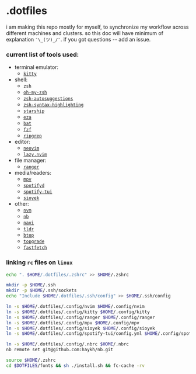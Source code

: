 # .dotfiles

i am making this repo mostly for myself, to synchronize my workflow across different machines and clusters. so this doc will have minimum of explanation `¯\_(ツ)_/¯`. if you got questions -- add an issue.

### current list of tools used:
- terminal emulator:
    - [`kitty`](https://sw.kovidgoyal.net/kitty/)
- shell: 
    - `zsh`
    - [`oh-my-zsh`](https://ohmyz.sh/)
    - [`zsh-autosuggestions`](https://github.com/zsh-users/zsh-autosuggestions/blob/master/INSTALL.md#oh-my-zsh)
    - [`zsh-syntax-highlighting`](https://github.com/zsh-users/zsh-syntax-highlighting/blob/master/INSTALL.md#oh-my-zsh)
    - [`starship`](https://starship.rs/)
    - [`eza`](https://eza.rocks/)
    - [`bat`](https://github.com/sharkdp/bat)
    - [`fzf`](https://github.com/junegunn/fzf)
    - [`ripgrep`](https://github.com/BurntSushi/ripgrep)
- editor:
    - [`neovim`](https://neovim.io/)
    - [`lazy.nvim`](https://github.com/folke/lazy.nvim)
- file manager:
    - [`ranger`](https://github.com/ranger/ranger)
- media/readers:
    - [`mpv`](https://mpv.io/)
    - [`spotifyd`](https://spotifyd.rs/)
    - [`spotify-tui`](https://github.com/Rigellute/spotify-tui)
    - [`sioyek`](https://github.com/ahrm/sioyek)
- other:
    - [`nvm`](https://github.com/nvm-sh/nvm)
    - [`nb`](https://github.com/xwmx/nb)
    - [`navi`](https://github.com/denisidoro/navi)
    - [`tldr`](https://tldr.sh/)
    - [`btop`](https://github.com/aristocratos/btop)
    - [`topgrade`](https://github.com/topgrade-rs/topgrade)
    - [`fastfetch`](https://github.com/fastfetch-cli/fastfetch)

### linking `rc` files on `linux`
```sh
echo ". $HOME/.dotfiles/.zshrc" >> $HOME/.zshrc

mkdir -p $HOME/.ssh
mkdir -p $HOME/.ssh/sockets
echo "Include $HOME/.dotfiles/.ssh/config" >> $HOME/.ssh/config

ln -s $HOME/.dotfiles/.config/nvim $HOME/.config/nvim
ln -s $HOME/.dotfiles/.config/kitty $HOME/.config/kitty
ln -s $HOME/.dotfiles/.config/ranger $HOME/.config/ranger
ln -s $HOME/.dotfiles/.config/mpv $HOME/.config/mpv
ln -s $HOME/.dotfiles/.config/sioyek $HOME/.config/sioyek
ln -s $HOME/.dotfiles/.config/spotify-tui/config.yml $HOME/.config/spotify-tui/config.yml

ln -s $HOME/.dotfiles/.config/.nbrc $HOME/.nbrc
nb remote set git@github.com:haykh/nb.git

source $HOME/.zshrc
cd $DOTFILES/fonts && sh ./install.sh && fc-cache -rv
```
